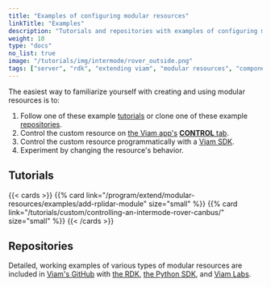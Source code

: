 ```yaml
---
title: "Examples of configuring modular resources"
linkTitle: "Examples"
description: "Tutorials and repositories with examples of configuring modular resources."
weight: 10
type: "docs"
no_list: true
image: "/tutorials/img/intermode/rover_outside.png"
tags: ["server", "rdk", "extending viam", "modular resources", "components", "services"]
---
```


The easiest way to familiarize yourself with creating and using modular resources is to:

1. Follow one of these example [tutorials](#tutorials) or clone one of these example [repositories](#repositories).
2. Control the custom resource on [the Viam app's](https://app.viam.com) [__CONTROL__ tab](/manage/fleet/#remote-control).
3. Control the custom resource programmatically with a [Viam SDK](/program/sdk-as-client/).
4. Experiment by changing the resource's behavior.

## Tutorials

{{< cards >}}
    {{% card link="/program/extend/modular-resources/examples/add-rplidar-module" size="small" %}}
    {{% card link="/tutorials/custom/controlling-an-intermode-rover-canbus/" size="small" %}}
{{< /cards >}}

## Repositories

Detailed, working examples of various types of modular resources are included in [Viam's GitHub](https://github.com/viamrobotics) with [the RDK](https://github.com/viamrobotics/rdk/tree/main/examples/customresources), [the Python SDK](https://github.com/viamrobotics/viam-python-sdk/tree/main/examples/module), and [Viam Labs](https://github.com/viam-labs/wifi-sensor).
